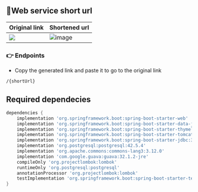 ## 🔗Web service short url

|Original link| Shortened url|
|-----------|--------|
 ![](https://github.com/dcct0r/short-url/assets/111187206/f11522ab-cbbe-4b51-bca1-a5179cbf8c78) | ![image](https://github.com/dcct0r/short-url/assets/111187206/2fa26ce9-3e53-4e64-98e0-c5fb6a1a843c)


### 👉 Endpoints
- Copy the generated link and paste it to go to the original link
```
/{shortUrl}
```

## Required dependecies
```gradle
dependencies {
    implementation 'org.springframework.boot:spring-boot-starter-web'
    implementation 'org.springframework.boot:spring-boot-starter-data-jpa'
    implementation 'org.springframework.boot:spring-boot-starter-thymeleaf'
    implementation 'org.springframework.boot:spring-boot-starter-tomcat:3.1.3'
    implementation 'org.springframework.boot:spring-boot-starter-jdbc:3.1.3'
    implementation 'org.postgresql:postgresql:42.5.4'
    implementation 'org.apache.commons:commons-lang3:3.12.0'
    implementation 'com.google.guava:guava:32.1.2-jre'
    compileOnly 'org.projectlombok:lombok'
    runtimeOnly 'org.postgresql:postgresql'
    annotationProcessor 'org.projectlombok:lombok'
    testImplementation 'org.springframework.boot:spring-boot-starter-test'
}
```
